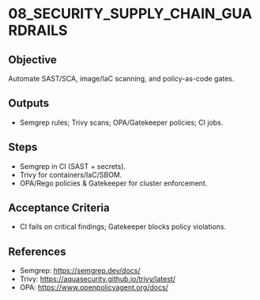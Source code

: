 # 08_SECURITY_SUPPLY_CHAIN_GUARDRAILS

## Objective
Automate SAST/SCA, image/IaC scanning, and policy-as-code gates.

## Outputs
- Semgrep rules; Trivy scans; OPA/Gatekeeper policies; CI jobs.

## Steps
- Semgrep in CI (SAST + secrets).
- Trivy for containers/IaC/SBOM.
- OPA/Rego policies & Gatekeeper for cluster enforcement.

## Acceptance Criteria
- CI fails on critical findings; Gatekeeper blocks policy violations.

## References
- Semgrep: https://semgrep.dev/docs/
- Trivy: https://aquasecurity.github.io/trivy/latest/
- OPA: https://www.openpolicyagent.org/docs/
